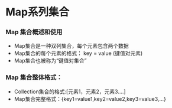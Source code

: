 # Map系列集合

### Map 集合概述和使用

* Map集合是一种双列集合，每个元素包含两个数据
* Map集合的每个元素的格式： key = value (键值对元素)
* Map集合也被称为“键值对集合”

### Map 集合整体格式：

* Collection集合的格式:[元素1，元素2，元素3....]
* Map集合完整格式：{key1=value1,key2=value2,key3=value3,...}
